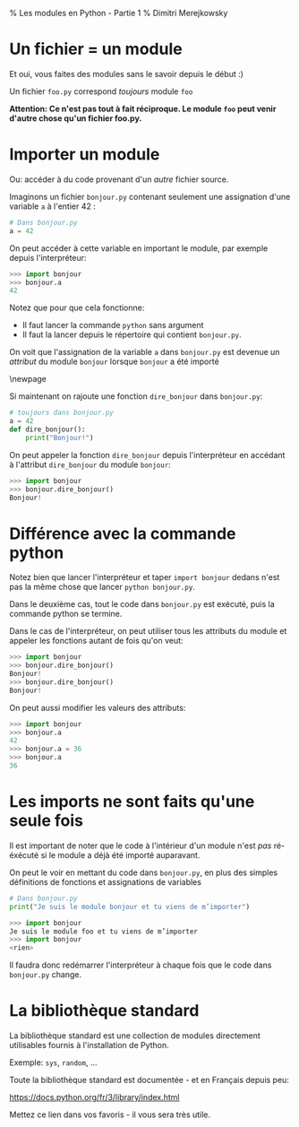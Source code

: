% Les modules en Python - Partie 1
% Dimitri Merejkowsky

# Un fichier = un module

Et oui, vous faites des modules sans le savoir depuis le début :)

Un fichier `foo.py` correspond *toujours* module `foo`

**Attention: Ce n'est pas tout à fait réciproque. Le module `foo` peut venir d'autre chose
qu'un fichier foo.py.**

# Importer un module

Ou: accéder à du code provenant d'un *autre* fichier source.

Imaginons un fichier `bonjour.py` contenant seulement une assignation
d'une variable `a` à l'entier 42 :

```python
# Dans bonjour.py
a = 42
```

On peut accéder à cette variable en important le module, par
exemple depuis l'interpréteur:

```python
>>> import bonjour
>>> bonjour.a
42
```

Notez que pour que cela fonctionne:

* Il faut lancer la commande `python` sans argument
* Il faut la lancer depuis le répertoire qui contient `bonjour.py`.

On voit que l'assignation de la variable `a` dans `bonjour.py` est devenue
un *attribut* du module `bonjour` lorsque `bonjour` a été importé

\newpage

Si maintenant on rajoute une fonction `dire_bonjour` dans `bonjour.py`:

```python
# toujours dans bonjour.py
a = 42
def dire_bonjour():
    print("Bonjour!")
```

On peut appeler la fonction `dire_bonjour` depuis l'interpréteur en accédant
à l'attribut `dire_bonjour` du module `bonjour`:

```python
>>> import bonjour
>>> bonjour.dire_bonjour()
Bonjour!
```

# Différence avec la commande python

Notez bien que lancer l'interpréteur et taper `import bonjour` dedans n'est pas
la même chose que lancer `python bonjour.py`.

Dans le deuxième cas, tout le code dans `bonjour.py` est exécuté, puis la commande python
se termine.

Dans le cas de l'interpréteur, on peut utiliser tous les attributs du module et appeler
les fonctions autant de fois qu'on veut:

```python
>>> import bonjour
>>> bonjour.dire_bonjour()
Bonjour!
>>> bonjour.dire_bonjour()
Bonjour!
```

On peut aussi modifier les valeurs des attributs:

```python
>>> import bonjour
>>> bonjour.a
42
>>> bonjour.a = 36
>>> bonjour.a
36
```



# Les imports ne sont faits qu'une seule fois

Il est important de noter que le code à l'intérieur d'un
module n'est *pas* ré-éxécuté si le module a déjà été
importé auparavant.

On peut le voir en mettant du code dans `bonjour.py`,
en plus des simples définitions de fonctions et assignations
de variables
```python
# Dans bonjour.py
print("Je suis le module bonjour et tu viens de m’importer")
```

```python
>>> import bonjour
Je suis le module foo et tu viens de m’importer
>>> import bonjour
<rien>
```

Il faudra donc redémarrer l'interpréteur à chaque fois que le code dans `bonjour.py` change.

# La bibliothèque standard

La bibliothèque standard est une collection de modules directement utilisables fournis à l'installation de Python.

Exemple: `sys`, `random`, ...

Toute la bibliothèque standard est documentée - et en Français depuis peu:

https://docs.python.org/fr/3/library/index.html

Mettez ce lien dans vos favoris - il vous sera très utile.
